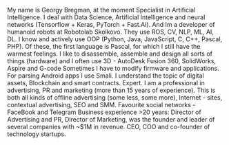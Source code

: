 My name is Georgу Bregman, at the moment 
Specialist in Artificial Intelligence. I deal with Data Science, Artificial Intelligence and neural networks (Tensorflow + Keras, PyTorch + Fast.Ai).
And Im a developer of humanoid robots at Robotolab Skolkovo. They use ROS, CV, NLP, ML, AI, DL.
I know and actively use OOP (Python, Java, JavaScript, C, C++, Pascal, PHP). Of these, the first language is Pascal, for which I still have the warmest feelings.
I like to disassemble, assemble and design all sorts of things (hardware) and I often use 3D - AutoDesk Fusion 360, SolidWorks, Aspire and G-code
Sometimes I have to modify firmware and applications. For parsing Android apps I use Smali.
I understand the topic of digital assets, Blockchain and smart contracts. Expert.
I am a professional in advertising, PR and marketing (more than 15 years of experience). This is both all kinds of offline advertising (some less, some more),
Internet - sites, contextual advertising, SEO and SMM. Favourite social networks - FaceBook and Telegram
Business experience >20 years: Director of Advertising and PR, Director of Marketing, was the founder and leader of several companies with ~$1M in revenue. CEO, COO and co-founder of technology startups.
